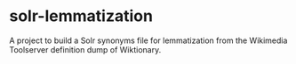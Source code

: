 # solr-lemmatization
A project to build a Solr synonyms file for lemmatization from the Wikimedia Toolserver definition dump of Wiktionary.
